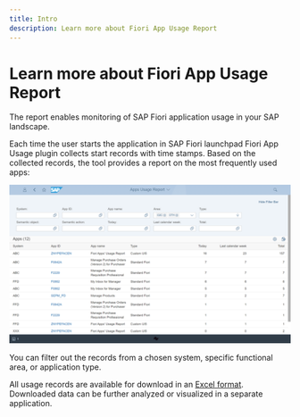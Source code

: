 ```yaml
---
title: Intro
description: Learn more about Fiori App Usage Report
---
```

# Learn more about Fiori App Usage Report

The report enables monitoring of SAP Fiori application usage in your SAP landscape.

Each time the user starts the application in SAP Fiori launchpad Fiori App Usage plugin collects start records with time stamps. Based on the collected records, the tool provides a report on the most frequently used apps:

[![](res/fa.png)](res/fa.png)

You can filter out the records from a chosen system, specific functional area, or application type.

All usage records are available for download in an [Excel format](FPS01/features/posts/recexp.md). Downloaded data can be further analyzed or visualized in a separate application.






